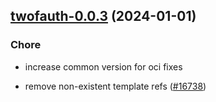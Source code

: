 

## [twofauth-0.0.3](https://github.com/truecharts/charts/compare/twofauth-0.0.2...twofauth-0.0.3) (2024-01-01)

### Chore



- increase common version for oci fixes

- remove non-existent template refs ([#16738](https://github.com/truecharts/charts/issues/16738))